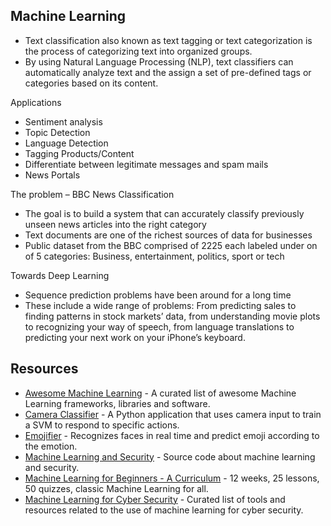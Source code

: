 ## Machine Learning

-	Text classification also known as text tagging or text categorization is the process of categorizing text into organized groups.
-	By using Natural Language Processing (NLP), text classifiers can automatically analyze text and the assign a set of pre-defined tags or categories based on its content.

Applications
-	Sentiment analysis
-	Topic Detection
-	Language Detection
-	Tagging Products/Content
-	Differentiate between legitimate messages and spam mails
-	News Portals

The problem – BBC News Classification
-	The goal is to build a system that can accurately classify previously unseen news articles into the right category
-	Text documents are one of the richest sources of data for businesses
-	Public dataset from the BBC comprised of 2225 each labeled under on of 5 categories: Business, entertainment, politics, sport or tech

Towards Deep Learning
-	Sequence prediction problems have been around for a long time
-	These include a wide range of problems: From predicting sales to finding patterns in stock markets’ data, from understanding movie plots to recognizing your way of speech, from language translations to predicting your next work on your iPhone’s keyboard.

## Resources
- [Awesome Machine Learning](https://github.com/josephmisiti/awesome-machine-learning) - A curated list of awesome Machine Learning frameworks, libraries and software.
- [Camera Classifier](https://github.com/NeuralNine/camera-classifier) - A Python application that uses camera input to train a SVM to respond to specific actions.
- [Emojifier](https://github.com/Anandesh-Sharma/Emojifier) - Recognizes faces in real time and predict emoji according to the emotion.
- [Machine Learning and Security](https://github.com/13o-bbr-bbq/machine_learning_security) - Source code about machine learning and security.
- [Machine Learning for Beginners - A Curriculum](https://github.com/microsoft/ML-For-Beginners) - 12 weeks, 25 lessons, 50 quizzes, classic Machine Learning for all.
- [Machine Learning for Cyber Security](https://github.com/wtsxDev/Machine-Learning-for-Cyber-Security) - Curated list of tools and resources related to the use of machine learning for cyber security.
